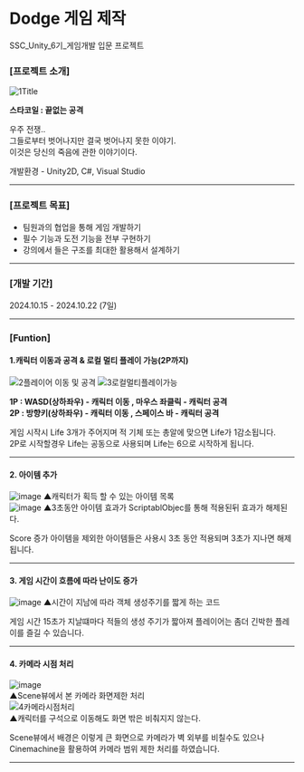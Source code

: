 # Dodge 게임 제작
SSC_Unity_6기_게임개발 입문 프로젝트

### [프로젝트 소개]
![1Title](https://github.com/user-attachments/assets/a0ba9727-08ab-4e99-896e-d0078e10a282)


**스타코일 : 끝없는 공격**

우주 전쟁..  
그들로부터 벗어나지만 결국 벗어나지 못한 이야기.  
이것은 당신의 죽음에 관한 이야기이다.  

개발환경 - Unity2D, C#, Visual Studio

---
### [프로젝트 목표]
- 팀원과의 협업을 통해 게임 개발하기
- 필수 기능과 도전 기능을 전부 구현하기
- 강의에서 들은 구조를 최대한 활용해서 설계하기

---
### [개발 기간]
2024.10.15 - 2024.10.22 (7일)

---
### [Funtion]
#### 1.캐릭터 이동과 공격 & 로컬 멀티 플레이 가능(2P까지)
![2플레이어 이동 및 공격](https://github.com/user-attachments/assets/297f677e-dc06-4007-82e0-f51d242df07f)
![3로컬멀티플레이가능](https://github.com/user-attachments/assets/efe7e05d-4d62-4618-aa35-e64520f11f5b)

**1P : WASD(상하좌우) - 캐릭터 이동 , 마우스 좌클릭 - 캐릭터 공격**  
**2P : 방향키(상하좌우) - 캐릭터 이동 , 스페이스 바 - 캐릭터 공격**

게임 시작시 Life 3개가 주어지며 적 기체 또는 총알에 맞으면 Life가 1감소됩니다.  
2P로 시작할경우 Life는 공동으로 사용되며 Life는 6으로 시작하게 됩니다.

---
#### 2. 아이템 추가
![image](https://github.com/user-attachments/assets/76abeeee-931b-470a-a4cf-d15d7e533e2d)
▲캐릭터가 획득 할 수 있는 아이템 목록  
![image](https://github.com/user-attachments/assets/d413159a-2821-4457-b281-e7e68530b7aa)
▲3초동안 아이템 효과가 ScriptablObjec를 통해 적용된뒤 효과가 해제된다.  

Score 증가 아이템을 제외한 아이템들은 사용시 3초 동안 적용되며 3초가 지나면 해제 됩니다.

---
#### 3. 게임 시간이 흐름에 따라 난이도 증가
![image](https://github.com/user-attachments/assets/517e6622-8bdb-41b9-8343-6d2a51b82514)
▲시간이 지남에 따라 객체 생성주기를 짧게 하는 코드  

게임 시간 15초가 지날떄마다 적들의 생성 주기가 짧아져 플레이어는 좀더 긴박한 플레이를 즐길 수 있습니다.

---
#### 4. 카메라 시점 처리
![image](https://github.com/user-attachments/assets/e193ee6d-8c26-460c-bd6d-e3c62e44e5ef)  
▲Scene뷰에서 본 카메라 화면제한 처리  
![4카메라시점처리](https://github.com/user-attachments/assets/134467fb-92dc-40f2-9e3b-34e2e192a779)  
▲캐릭터를 구석으로 이동해도 화면 밖은 비춰지지 않는다.  

Scene뷰에서 배경은 이렇게 큰 화면으로 카메라가 벽 외부를 비칠수도 있으나  
Cinemachine을 활용하여 카메라 범위 제한 처리를 하였습니다.

---
